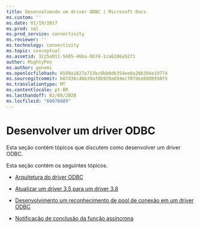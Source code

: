 ```yaml
---
title: Desenvolvendo um driver ODBC | Microsoft Docs
ms.custom: ''
ms.date: 01/19/2017
ms.prod: sql
ms.prod_service: connectivity
ms.reviewer: ''
ms.technology: connectivity
ms.topic: conceptual
ms.assetid: 3225a011-5605-46ba-bb74-1ca6106a5271
author: MightyPen
ms.author: genemi
ms.openlocfilehash: 6509a1627a753bc0bb0db354ee0a20b304e19774
ms.sourcegitcommit: b87d36c46b39af8b929ad94ec707dee8800950f5
ms.translationtype: MT
ms.contentlocale: pt-BR
ms.lasthandoff: 02/08/2020
ms.locfileid: "68078889"
---
```

# <a name="developing-an-odbc-driver"></a>Desenvolver um driver ODBC
Esta seção contém tópicos que discutem como desenvolver um driver ODBC.  
  
 Esta seção contém os seguintes tópicos.  
  
-   [Arquitetura do driver ODBC](../../../odbc/reference/develop-driver/odbc-driver-architecture.md)  
  
-   [Atualizar um driver 3.5 para um driver 3.8](../../../odbc/reference/develop-driver/upgrading-a-3-5-driver-to-a-3-8-driver.md)  
  
-   [Desenvolvimento um reconhecimento de pool de conexão em um driver ODBC](../../../odbc/reference/develop-driver/developing-connection-pool-awareness-in-an-odbc-driver.md)  
  
-   [Notificação de conclusão da função assíncrona](../../../odbc/reference/develop-driver/notification-of-asynchronous-function-completion.md)
